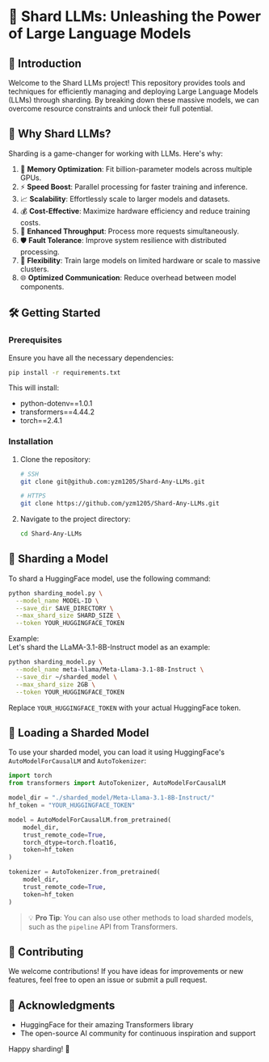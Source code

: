 # 🧠 Shard LLMs: Unleashing the Power of Large Language Models

## 🌟 Introduction

Welcome to the Shard LLMs project! This repository provides tools and techniques for efficiently managing and deploying Large Language Models (LLMs) through sharding. By breaking down these massive models, we can overcome resource constraints and unlock their full potential.

## 🚀 Why Shard LLMs?

Sharding is a game-changer for working with LLMs. Here's why:

1. 💾 **Memory Optimization**: Fit billion-parameter models across multiple GPUs.
2. ⚡ **Speed Boost**: Parallel processing for faster training and inference.
3. 📈 **Scalability**: Effortlessly scale to larger models and datasets.
4. 💰 **Cost-Effective**: Maximize hardware efficiency and reduce training costs.
5. 🔄 **Enhanced Throughput**: Process more requests simultaneously.
6. 🛡️ **Fault Tolerance**: Improve system resilience with distributed processing.
7. 🔧 **Flexibility**: Train large models on limited hardware or scale to massive clusters.
8. 🌐 **Optimized Communication**: Reduce overhead between model components.

## 🛠️ Getting Started

### Prerequisites

Ensure you have all the necessary dependencies:

```bash
pip install -r requirements.txt
```

This will install:
- python-dotenv==1.0.1
- transformers==4.44.2
- torch==2.4.1

### Installation

1. Clone the repository:
   ```bash
   # SSH
   git clone git@github.com:yzm1205/Shard-Any-LLMs.git

   # HTTPS
   git clone https://github.com/yzm1205/Shard-Any-LLMs.git
   ```

2. Navigate to the project directory:
   ```bash
   cd Shard-Any-LLMs
   ```

## 🔬 Sharding a Model
To shard a HuggingFace model, use the following command:
```bash
python sharding_model.py \
  --model_name MODEL-ID \
  --save_dir SAVE_DIRECTORY \
  --max_shard_size SHARD_SIZE \
  --token YOUR_HUGGINGFACE_TOKEN
```
Example: \
Let's shard the LLaMA-3.1-8B-Instruct model as an example:

```bash
python sharding_model.py \
  --model_name meta-llama/Meta-Llama-3.1-8B-Instruct \
  --save_dir ~/sharded_model \
  --max_shard_size 2GB \
  --token YOUR_HUGGINGFACE_TOKEN
```

Replace `YOUR_HUGGINGFACE_TOKEN` with your actual HuggingFace token.

## 🔧 Loading a Sharded Model

To use your sharded model, you can load it using HuggingFace's `AutoModelForCausalLM` and `AutoTokenizer`:

```python
import torch
from transformers import AutoTokenizer, AutoModelForCausalLM

model_dir = "./sharded_model/Meta-Llama-3.1-8B-Instruct/"
hf_token = "YOUR_HUGGINGFACE_TOKEN"

model = AutoModelForCausalLM.from_pretrained(
    model_dir,
    trust_remote_code=True,
    torch_dtype=torch.float16,
    token=hf_token
)

tokenizer = AutoTokenizer.from_pretrained(
    model_dir,
    trust_remote_code=True,
    token=hf_token
)
```

> 💡 **Pro Tip**: You can also use other methods to load sharded models, such as the `pipeline` API from Transformers.

## 🤝 Contributing

We welcome contributions! If you have ideas for improvements or new features, feel free to open an issue or submit a pull request.

<!--
## 📄 License

This project is licensed under the MIT License - see the [LICENSE](LICENSE) file for details.
-->

## 🙏 Acknowledgments

- HuggingFace for their amazing Transformers library
- The open-source AI community for continuous inspiration and support

Happy sharding! 🎉
